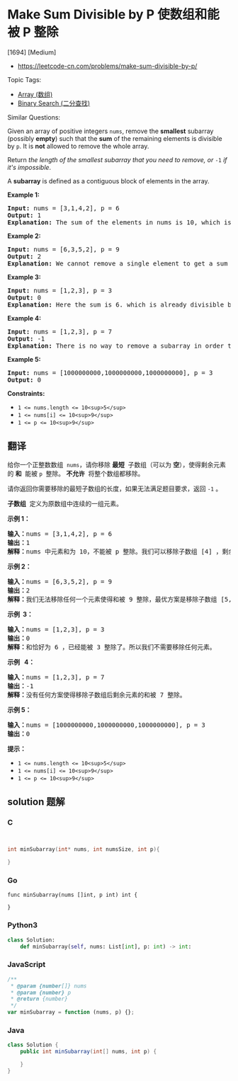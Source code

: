 # Make Sum Divisible by P 使数组和能被 P 整除

[1694] [Medium]

- https://leetcode-cn.com/problems/make-sum-divisible-by-p/

Topic Tags:

- [Array (数组)](https://leetcode-cn.com/tag/array/)
- [Binary Search (二分查找)](https://leetcode-cn.com/tag/binary-search/)

Similar Questions:

Given an array of positive integers `nums`, remove the **smallest** subarray (possibly **empty**) such that the **sum** of the remaining elements is divisible by `p`. It is **not** allowed to remove the whole array.

Return _the length of the smallest subarray that you need to remove, or_ `-1` _if it's impossible_.

A **subarray** is defined as a contiguous block of elements in the array.

**Example 1:**

<pre><strong>Input:</strong> nums = [3,1,4,2], p = 6
<strong>Output:</strong> 1
<strong>Explanation:</strong> The sum of the elements in nums is 10, which is not divisible by 6. We can remove the subarray [4], and the sum of the remaining elements is 6, which is divisible by 6.
</pre>

**Example 2:**

<pre><strong>Input:</strong> nums = [6,3,5,2], p = 9
<strong>Output:</strong> 2
<strong>Explanation:</strong> We cannot remove a single element to get a sum divisible by 9. The best way is to remove the subarray [5,2], leaving us with [6,3] with sum 9.
</pre>

**Example 3:**

<pre><strong>Input:</strong> nums = [1,2,3], p = 3
<strong>Output:</strong> 0
<strong>Explanation:</strong> Here the sum is 6. which is already divisible by 3. Thus we do not need to remove anything.
</pre>

**Example 4:**

<pre><strong>Input:</strong> nums = [1,2,3], p = 7
<strong>Output:</strong> -1
<strong>Explanation:</strong> There is no way to remove a subarray in order to get a sum divisible by 7.
</pre>

**Example 5:**

<pre><strong>Input:</strong> nums = [1000000000,1000000000,1000000000], p = 3
<strong>Output:</strong> 0
</pre>

**Constraints:**

- `1 <= nums.length <= 10<sup>5</sup>`
- `1 <= nums[i] <= 10<sup>9</sup>`
- `1 <= p <= 10<sup>9</sup>`

## 翻译

给你一个正整数数组  `nums`，请你移除 **最短**  子数组（可以为 **空**），使得剩余元素的 **和**  能被 `p`  整除。 **不允许**  将整个数组都移除。

请你返回你需要移除的最短子数组的长度，如果无法满足题目要求，返回 `-1` 。

**子数组**  定义为原数组中连续的一组元素。

**示例 1：**

<pre><strong>输入：</strong>nums = [3,1,4,2], p = 6
<strong>输出：</strong>1
<strong>解释：</strong>nums 中元素和为 10，不能被 p 整除。我们可以移除子数组 [4] ，剩余元素的和为 6 。
</pre>

**示例 2：**

<pre><strong>输入：</strong>nums = [6,3,5,2], p = 9
<strong>输出：</strong>2
<strong>解释：</strong>我们无法移除任何一个元素使得和被 9 整除，最优方案是移除子数组 [5,2] ，剩余元素为 [6,3]，和为 9 。
</pre>

**示例  3：**

<pre><strong>输入：</strong>nums = [1,2,3], p = 3
<strong>输出：</strong>0
<strong>解释：</strong>和恰好为 6 ，已经能被 3 整除了。所以我们不需要移除任何元素。
</pre>

**示例   4：**

<pre><strong>输入：</strong>nums = [1,2,3], p = 7
<strong>输出：</strong>-1
<strong>解释：</strong>没有任何方案使得移除子数组后剩余元素的和被 7 整除。
</pre>

**示例 5：**

<pre><strong>输入：</strong>nums = [1000000000,1000000000,1000000000], p = 3
<strong>输出：</strong>0
</pre>

**提示：**

- `1 <= nums.length <= 10<sup>5</sup>`
- `1 <= nums[i] <= 10<sup>9</sup>`
- `1 <= p <= 10<sup>9</sup>`

## solution 题解

### C

```c


int minSubarray(int* nums, int numsSize, int p){

}
```

### Go

```golang
func minSubarray(nums []int, p int) int {

}
```

### Python3

```python
class Solution:
    def minSubarray(self, nums: List[int], p: int) -> int:
```

### JavaScript

```javascript
/**
 * @param {number[]} nums
 * @param {number} p
 * @return {number}
 */
var minSubarray = function (nums, p) {};
```

### Java

```java
class Solution {
    public int minSubarray(int[] nums, int p) {

    }
}
```
